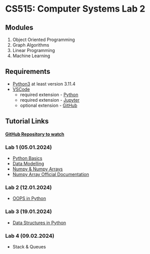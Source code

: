 # CS515: Computer Systems Lab 2

## Modules

1. Object Oriented Programming
2. Graph Algorithms
3. Linear Programming
4. Machine Learning

## Requirements

- [Python3](python.org/downloads/) at least version 3.11.4
- [VSCode](https://code.visualstudio.com/download)
  - required extension - [Python](https://marketplace.visualstudio.com/items?itemName=ms-python.python)
  - required extension - [Jupyter](https://marketplace.visualstudio.com/items?itemName=ms-toolsai.jupyter)
  - optional extension - [GitHub](https://marketplace.visualstudio.com/items?itemName=GitHub.vscode-pull-request-github)

## Tutorial Links

#### [GitHub Repository to watch](https://github.com/Nelson-iitp/CS515/)

### Lab 1 (05.01.2024)

- [Python Basics](https://www.w3schools.com/python/python_comments.asp)
- [Data Modelling](https://docs.python.org/3/reference/datamodel.html)
- [Numpy & Numpy Arrays](https://www.w3schools.com/python/numpy/default.asp)
- [Numpy Array Official Documentation](https://numpy.org/doc/stable/reference/generated/numpy.array.html)

### Lab 2 (12.01.2024)
- [OOPS in Python](https://www.geeksforgeeks.org/python-oops-concepts/)

### Lab 3 (19.01.2024)
- [Data Structures in Python](https://www.geeksforgeeks.org/python-data-structures/)

### Lab 4 (09.02.2024)
- Stack & Queues